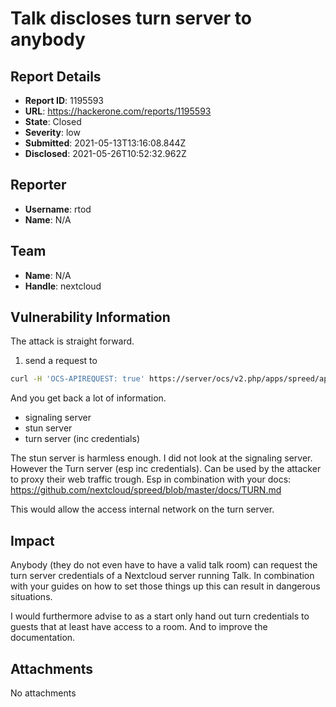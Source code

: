 # Talk discloses turn server to anybody

## Report Details
- **Report ID**: 1195593
- **URL**: https://hackerone.com/reports/1195593
- **State**: Closed
- **Severity**: low
- **Submitted**: 2021-05-13T13:16:08.844Z
- **Disclosed**: 2021-05-26T10:52:32.962Z

## Reporter
- **Username**: rtod
- **Name**: N/A

## Team
- **Name**: N/A
- **Handle**: nextcloud

## Vulnerability Information
The attack is straight forward.

1. send a request to

```bash
curl -H 'OCS-APIREQUEST: true' https://server/ocs/v2.php/apps/spreed/api/v2/signaling/settings
```

And you get back a lot of information.

* signaling server
* stun server
* turn server (inc credentials)

The stun server is harmless enough. I did not look at the signaling server.
However the Turn server (esp inc credentials). Can be used by the attacker to proxy their web traffic trough.
Esp in combination with your docs: https://github.com/nextcloud/spreed/blob/master/docs/TURN.md

This would allow the access internal network on the turn server.

## Impact

Anybody (they do not even have to have a valid talk room) can request the turn server credentials of a Nextcloud server running Talk.
In combination with your guides on how to set those things up this can result in dangerous situations.

I would furthermore advise to as a start only hand out turn credentials to guests that at least have access to a room.
And to improve the documentation.

## Attachments
No attachments
